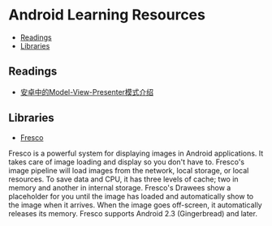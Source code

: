 # Android Learning Resources

- [Readings](#readings)
- [Libraries](#libraries)

## Readings

- [安卓中的Model-View-Presenter模式介绍](http://jcodecraeer.com/a/anzhuokaifa/androidkaifa/2015/0425/2782.html)

## Libraries

- [Fresco](http://frescolib.org/)

Fresco is a powerful system for displaying images in Android applications. It takes care of image loading and display so you don't have to. Fresco's image pipeline will load images from the network, local storage, or local resources. To save data and CPU, it has three levels of cache; two in memory and another in internal storage. Fresco's Drawees show a placeholder for you until the image has loaded and automatically show to the image when it arrives. When the image goes off-screen, it automatically releases its memory. Fresco supports Android 2.3 (Gingerbread) and later.